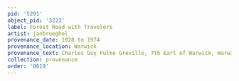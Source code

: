 ```yaml
---
pid: '5291'
object_pid: '3223'
label: Forest Road with Travelers
artist: janbrueghel
provenance_date: 1928 to 1974
provenance_location: Warwick
provenance_text: Charles Guy Fulke Greville, 7th Earl of Warwick, Warwick Castle
collection: provenance
order: '0619'
---
```

